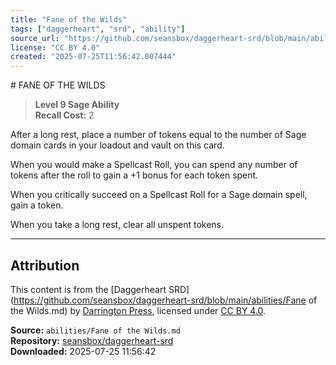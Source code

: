 ```yaml
---
title: "Fane of the Wilds"
tags: ["daggerheart", "srd", "ability"]
source_url: "https://github.com/seansbox/daggerheart-srd/blob/main/abilities/Fane of the Wilds.md"
license: "CC BY 4.0"
created: "2025-07-25T11:56:42.007444"
---
```


﻿# FANE OF THE WILDS

> **Level 9 Sage Ability**  
> **Recall Cost:** 2

After a long rest, place a number of tokens equal to the number of Sage domain cards in your loadout and vault on this card.

When you would make a Spellcast Roll, you can spend any number of tokens after the roll to gain a +1 bonus for each token spent.

When you critically succeed on a Spellcast Roll for a Sage domain spell, gain a token.

When you take a long rest, clear all unspent tokens.

---

## Attribution

This content is from the [Daggerheart SRD](https://github.com/seansbox/daggerheart-srd/blob/main/abilities/Fane of the Wilds.md) by [Darrington Press](https://darringtonpress.com/), licensed under [CC BY 4.0](https://creativecommons.org/licenses/by/4.0/).

**Source:** `abilities/Fane of the Wilds.md`  
**Repository:** [seansbox/daggerheart-srd](https://github.com/seansbox/daggerheart-srd)  
**Downloaded:** 2025-07-25 11:56:42

